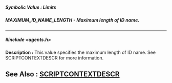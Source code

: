 ##### Symbolic Value : Limits
##### MAXIMUM_ID_NAME_LENGTH - Maximum length of ID name.
---
##### #include <agents.h>
**Description :**
This value specifies the maximum length of ID name.  See SCRIPTCONTEXTDESCR for 
more information.

**See Also :**
[SCRIPTCONTEXTDESCR](D:/md_files/SCRIPTCONTEXTDESCR.md)
---
